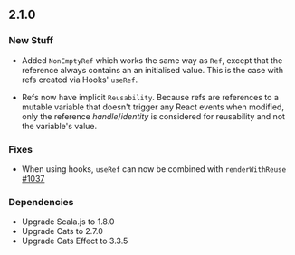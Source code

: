 ## 2.1.0

### New Stuff

* Added `NonEmptyRef` which works the same way as `Ref`, except that the reference always contains an an initialised value.
  This is the case with refs created via Hooks' `useRef`.

* Refs now have implicit `Reusability`. Because refs are references to a mutable variable that doesn't trigger any React events when modified, only the reference *handle*/*identity* is considered for reusability and not the variable's value.

### Fixes

* When using hooks, `useRef` can now be combined with `renderWithReuse` [#1037](https://github.com/japgolly/scalajs-react/issues/1037)

### Dependencies

* Upgrade Scala.js to 1.8.0
* Upgrade Cats to 2.7.0
* Upgrade Cats Effect to 3.3.5

